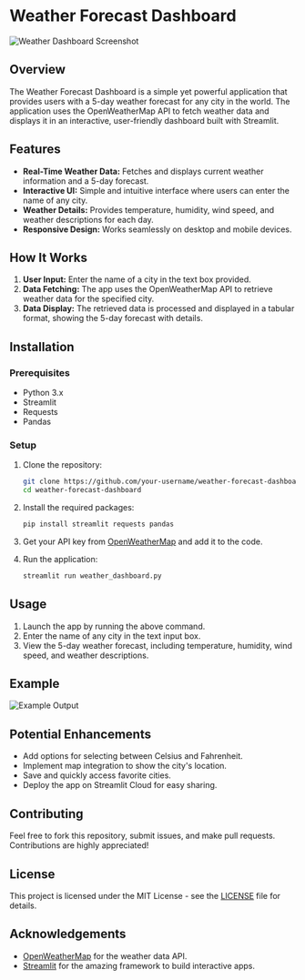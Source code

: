 # Weather Forecast Dashboard

![Weather Dashboard Screenshot](link-to-screenshot.png)

## Overview

The Weather Forecast Dashboard is a simple yet powerful application that provides users with a 5-day weather forecast for any city in the world. The application uses the OpenWeatherMap API to fetch weather data and displays it in an interactive, user-friendly dashboard built with Streamlit.

## Features

- **Real-Time Weather Data:** Fetches and displays current weather information and a 5-day forecast.
- **Interactive UI:** Simple and intuitive interface where users can enter the name of any city.
- **Weather Details:** Provides temperature, humidity, wind speed, and weather descriptions for each day.
- **Responsive Design:** Works seamlessly on desktop and mobile devices.

## How It Works

1. **User Input:** Enter the name of a city in the text box provided.
2. **Data Fetching:** The app uses the OpenWeatherMap API to retrieve weather data for the specified city.
3. **Data Display:** The retrieved data is processed and displayed in a tabular format, showing the 5-day forecast with details.

## Installation

### Prerequisites

- Python 3.x
- Streamlit
- Requests
- Pandas

### Setup

1. Clone the repository:
    ```bash
    git clone https://github.com/your-username/weather-forecast-dashboard.git
    cd weather-forecast-dashboard
    ```

2. Install the required packages:
    ```bash
    pip install streamlit requests pandas
    ```

3. Get your API key from [OpenWeatherMap](https://home.openweathermap.org/users/sign_up) and add it to the code.

4. Run the application:
    ```bash
    streamlit run weather_dashboard.py
    ```

## Usage

1. Launch the app by running the above command.
2. Enter the name of any city in the text input box.
3. View the 5-day weather forecast, including temperature, humidity, wind speed, and weather descriptions.

## Example

![Example Output](link-to-another-screenshot.png)

## Potential Enhancements

- Add options for selecting between Celsius and Fahrenheit.
- Implement map integration to show the city's location.
- Save and quickly access favorite cities.
- Deploy the app on Streamlit Cloud for easy sharing.

## Contributing

Feel free to fork this repository, submit issues, and make pull requests. Contributions are highly appreciated!

## License

This project is licensed under the MIT License - see the [LICENSE](LICENSE) file for details.

## Acknowledgements

- [OpenWeatherMap](https://openweathermap.org/) for the weather data API.
- [Streamlit](https://streamlit.io/) for the amazing framework to build interactive apps.
